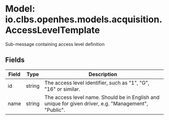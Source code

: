 # Model: io.clbs.openhes.models.acquisition.AccessLevelTemplate

Sub-message containing access level definition

## Fields

| Field | Type | Description |
| --- | --- | --- |
| id | string | The access level identifier, such as "1", "G", "16" or similar. |
| name | string | The access level name. Should be in English and unique for given driver, e.g. "Management", "Public". |

